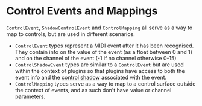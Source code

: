 
# Control Events and Mappings

`ControlEvent`, `ShadowControlEvent` and `ControlMapping` all serve as a way to
map to controls, but are used in different scenarios.

* `ControlEvent` types represent a MIDI event after it has been recognised.
  They contain info on the value of the event (as a float between 0 and 1) and
  on the channel of the event (-1 if no channel otherwise 0-15)
* `ControlShadowEvent` types are similar to a `ControlEvent` but are used within
  the context of plugins so that plugins have access to both the event info
  and the [control shadow](controlshadow.md) associated with the event.
* `ControlMapping` types serve as a way to map to a control surface outside the
  context of events, and as such don't have value or channel parameters.
